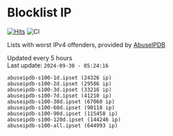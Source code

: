 # Blocklist IP

[![Hits](https://hits.seeyoufarm.com/api/count/incr/badge.svg?url=https%3A%2F%2Fgithub.com%2Fborestad%2Fblocklist-ip%2F&count_bg=%2379C83D&title_bg=%23555555&icon=&icon_color=%23E7E7E7&title=hits&edge_flat=false)](https://hits.seeyoufarm.com)  ![CI](https://img.shields.io/github/workflow/status/borestad/blocklist-ip/CI?style=flat-square)

Lists with worst IPv4 offenders, provided by [AbuseIPDB](https://www.abuseipdb.com/)

<!-- FOOTER-PLACEHOLDER -->
Updated every 5 hours<br>
Last update: `2024-09-30 - 05:24:16`
```
abuseipdb-s100-1d.ipset (24326 ip)
abuseipdb-s100-2d.ipset (29586 ip)
abuseipdb-s100-3d.ipset (33216 ip)
abuseipdb-s100-7d.ipset (41210 ip)
abuseipdb-s100-30d.ipset (67060 ip)
abuseipdb-s100-60d.ipset (90118 ip)
abuseipdb-s100-90d.ipset (115458 ip)
abuseipdb-s100-120d.ipset (144246 ip)
abuseipdb-s100-all.ipset (644993 ip)
```
